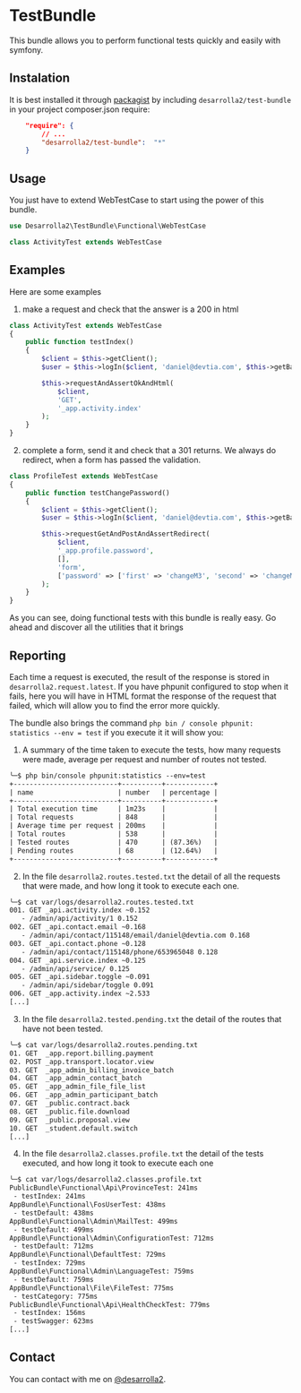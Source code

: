 # TestBundle

This bundle allows you to perform functional tests quickly and easily with symfony.

## Instalation

It is best installed it through [packagist](http://packagist.org/packages/desarrolla2/test-bundle) 
by including `desarrolla2/test-bundle` in your project composer.json require:

``` json
    "require": {
        // ...
        "desarrolla2/test-bundle":  "*"
    }
```

## Usage

You just have to extend WebTestCase to start using the power of this bundle.

``` php
use Desarrolla2\TestBundle\Functional\WebTestCase 

class ActivityTest extends WebTestCase

```

## Examples

Here are some examples

1. make a request and check that the answer is a 200 in html

``` php
class ActivityTest extends WebTestCase
{
    public function testIndex()
    {
        $client = $this->getClient();
        $user = $this->logIn($client, 'daniel@devtia.com', $this->getBackendRoles());

        $this->requestAndAssertOkAndHtml(
            $client,
            'GET',
            '_app.activity.index'
        );
    }        
}
```    

2. complete a form, send it and check that a 301 returns. We always do redirect, when a form has passed the validation.

``` php
class ProfileTest extends WebTestCase
{
    public function testChangePassword()
    {
        $client = $this->getClient();
        $user = $this->logIn($client, 'daniel@devtia.com', $this->getBackendRoles());

        $this->requestGetAndPostAndAssertRedirect(
            $client,
            '_app.profile.password',
            [],
            'form',
            ['password' => ['first' => 'changeM3', 'second' => 'changeM3']]
        );
    }        
}
```    

As you can see, doing functional tests with this bundle is really easy. Go ahead and discover all the utilities that it 
brings

## Reporting

Each time a request is executed, the result of the response is stored in `desarrolla2.request.latest`. 
If you have phpunit configured to stop when it fails, here you will have in HTML format the response of the request 
that failed, which will allow you to find the error more quickly.

The bundle also brings the command `php bin / console phpunit: statistics --env = test` if you execute it it will show 
you:

1. A summary of the time taken to execute the tests, how many requests were made, average per request and number of 
routes not tested.

```txt
╰─$ php bin/console phpunit:statistics --env=test
+--------------------------+----------+------------+
| name                     | number   | percentage |
+--------------------------+----------+------------+
| Total execution time     | 1m23s    |            |
| Total requests           | 848      |            |
| Average time per request | 200ms    |            |
| Total routes             | 538      |            |
| Tested routes            | 470      | (87.36%)   |
| Pending routes           | 68       | (12.64%)   |
+--------------------------+----------+------------+
```

2. In the file `desarrolla2.routes.tested.txt` the detail of all the requests that were made, and how long it took to 
execute each one.

```txt
╰─$ cat var/logs/desarrolla2.routes.tested.txt
001. GET _api.activity.index ~0.152
   - /admin/api/activity/1 0.152
002. GET _api.contact.email ~0.168
   - /admin/api/contact/115148/email/daniel@devtia.com 0.168
003. GET _api.contact.phone ~0.128
   - /admin/api/contact/115148/phone/653965048 0.128
004. GET _api.service.index ~0.125
   - /admin/api/service/ 0.125
005. GET _api.sidebar.toggle ~0.091
   - /admin/api/sidebar/toggle 0.091
006. GET _app.activity.index ~2.533
[...]
```

3. In the file `desarrolla2.tested.pending.txt` the detail of the routes that have not been tested.

```txt
╰─$ cat var/logs/desarrolla2.routes.pending.txt
01. GET  _app.report.billing.payment
02. POST _app.transport.locator.view
03. GET  _app_admin_billing_invoice_batch
04. GET  _app_admin_contact_batch
05. GET  _app_admin_file_file_list
06. GET  _app_admin_participant_batch
07. GET  _public.contract.back
08. GET  _public.file.download
09. GET  _public.proposal.view
10. GET  _student.default.switch
[...]
```
4. In the file `desarrolla2.classes.profile.txt` the detail of the tests executed, and how long it took to execute each one

```txt
╰─$ cat var/logs/desarrolla2.classes.profile.txt
PublicBundle\Functional\Api\ProvinceTest: 241ms
 - testIndex: 241ms
AppBundle\Functional\FosUserTest: 438ms
 - testDefault: 438ms
AppBundle\Functional\Admin\MailTest: 499ms
 - testDefault: 499ms
AppBundle\Functional\Admin\ConfigurationTest: 712ms
 - testDefault: 712ms
AppBundle\Functional\DefaultTest: 729ms
 - testIndex: 729ms
AppBundle\Functional\Admin\LanguageTest: 759ms
 - testDefault: 759ms
AppBundle\Functional\File\FileTest: 775ms
 - testCategory: 775ms
PublicBundle\Functional\Api\HealthCheckTest: 779ms
 - testIndex: 156ms
 - testSwagger: 623ms
[...]
```

## Contact

You can contact with me on [@desarrolla2](https://twitter.com/desarrolla2). 

